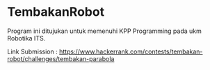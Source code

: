 # TembakanRobot

Program ini ditujukan untuk memenuhi KPP Programming pada ukm Robotika ITS.

Link Submission : 
https://www.hackerrank.com/contests/tembakan-robot/challenges/tembakan-parabola
